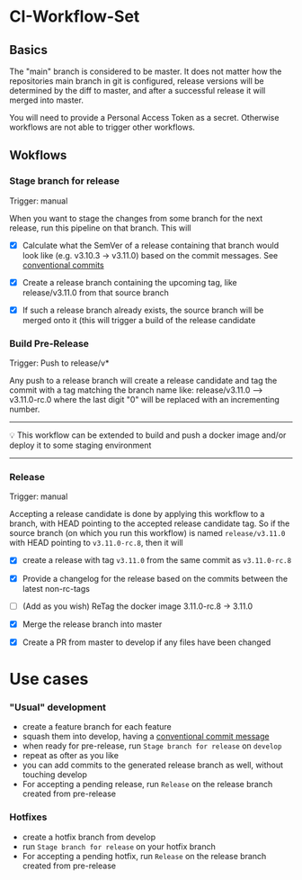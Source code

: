 # CI-Workflow-Set
## Basics
The "main" branch is considered to be master. It does not matter how the repositories main branch in git is configured, release versions will be determined by the diff to master, and after a successful release it will merged into master.

You will need to provide a Personal Access Token as a secret. Otherwise workflows are not able to trigger other workflows.

## Wokflows
### Stage branch for release
Trigger: manual

When you want to stage the changes from some branch for the next release, run this pipeline on that branch. This will
- [x] Calculate what the SemVer of a release containing that branch would look like (e.g. v3.10.3 -> v3.11.0) based on the commit messages. See [conventional commits](https://www.conventionalcommits.org/en/v1.0.0/)
- [x] Create a release branch containing the upcoming tag, like release/v3.11.0 from that source branch
- [x] If such a release branch already exists, the source branch will be merged onto it (this will trigger a build of the release candidate


### Build Pre-Release
Trigger: Push to release/v*

Any push to a release branch will create a release candidate and tag the commit with a tag matching the branch name like: release/v3.11.0 --> v3.11.0-rc.0
where the last digit "0" will be replaced with an incrementing number.

---

💡 This workflow can be extended to build and push a docker image and/or deploy it to some staging environment

---

### Release
Trigger: manual

Accepting a release candidate is done by applying this workflow to a branch, with HEAD pointing to the accepted release candidate tag.
So if the source branch (on which you run this workflow) is named `release/v3.11.0` with HEAD pointing to `v3.11.0-rc.8`, then it will
- [x] create a release with tag `v3.11.0` from the same commit as `v3.11.0-rc.8`
- [x] Provide a changelog for the release based on the commits between the latest non-rc-tags
- [ ] (Add as you wish) ReTag the docker image 3.11.0-rc.8 -> 3.11.0
- [x] Merge the release branch into master
- [x] Create a PR from master to develop if any files have been changed


# Use cases

### "Usual" development

- create a feature branch for each feature
- squash them into develop, having a [conventional commit message](https://www.conventionalcommits.org/en/v1.0.0/)
- when ready for pre-release, run `Stage branch for release` on `develop`
- repeat as ofter as you like
- you can add commits to the generated release branch as well, without touching develop  
- For accepting a pending release, run `Release` on the release branch created from pre-release


### Hotfixes
- create a hotfix branch from develop
- run `Stage branch for release` on your hotfix branch
- For accepting a pending hotfix, run `Release` on the release branch created from pre-release
